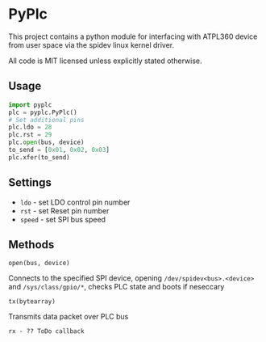 PyPlc
=====

This project contains a python module for interfacing with ATPL360 device from user space via the spidev linux kernel driver.

All code is MIT licensed unless explicitly stated otherwise.

Usage
-----

```python
import pyplc
plc = pyplc.PyPlc()
# Set additional pins
plc.ldo = 28
plc.rst = 29
plc.open(bus, device)
to_send = [0x01, 0x02, 0x03]
plc.xfer(to_send)
```

Settings
--------

* `ldo` - set LDO control pin number
* `rst` - set Reset pin number
* `speed` - set SPI bus speed

Methods
-------

    open(bus, device)

Connects to the specified SPI device, opening `/dev/spidev<bus>.<device>` and `/sys/class/gpio/*`, checks PLC state and boots if neseccary

    tx(bytearray)

Transmits data packet over PLC bus

    rx - ?? ToDo callback
